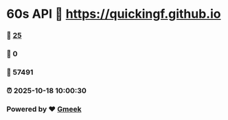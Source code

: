 # 60s API :link: https://quickingf.github.io 
### :page_facing_up: [25](https://quickingf.github.io/tag.html) 
### :speech_balloon: 0 
### :hibiscus: 57491 
### :alarm_clock: 2025-10-18 10:00:30 
### Powered by :heart: [Gmeek](https://github.com/Meekdai/Gmeek)
